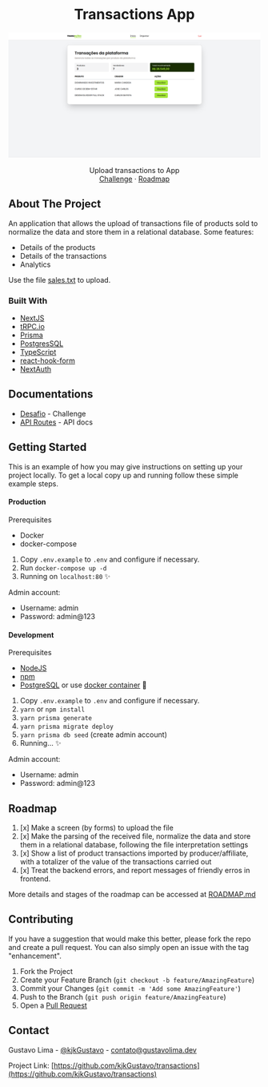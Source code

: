 <!-- PROJECT LOGO -->
<br />
<div align="center">
  <h1 align="center">Transactions App</h1>

[![Página inicial da aplicação][product-screenshot]](#)

  <p align="center">
    Upload transactions to App
    <br />
    <a href="/DOCUMENTATION/CHALLENGE.md">Challenge</a>
    ·
    <a href="/DOCUMENTATION/ROADMAP.md">Roadmap</a>
  </p>
</div>

## About The Project

An application that allows the upload of transactions file of products sold to normalize the data and store them in a relational database. Some features:

- Details of the products
- Details of the transactions
- Analytics

Use the file [sales.txt](DOCUMENTATION/sales.txt) to upload.

### Built With

- [NextJS](https://nextjs.org/)
- [tRPC.io](https://trpc.io/)
- [Prisma](https://www.prisma.io/)
- [PostgresSQL](https://www.postgresql.org/)
- [TypeScript](https://www.typescriptlang.org/)
- [react-hook-form](https://react-hook-form.com/)
- [NextAuth](https://next-auth.js.org/)

## Documentations

- [Desafio](./CHALLENGE.md) - Challenge
- [API Routes](./API.md) - API docs

## Getting Started

This is an example of how you may give instructions on setting up your project locally.
To get a local copy up and running follow these simple example steps.

#### Production

Prerequisites

- Docker
- docker-compose

1. Copy `.env.example` to `.env` and configure if necessary.
2. Run `docker-compose up -d`
3. Running on `localhost:80` ✨

Admin account:

- Username: admin
- Password: admin@123

#### Development

Prerequisites

- [NodeJS](https://nodejs.org/en/)
- [npm](https://www.npmjs.com/)
- [PostgreSQL](https://www.postgresql.org/) or use [docker container](https://hub.docker.com/_/postgres) 🙏

1. Copy `.env.example` to `.env` and configure if necessary.
2. `yarn` or `npm install`
3. `yarn prisma generate`
4. `yarn prisma migrate deploy`
5. `yarn prisma db seed` (create admin account)
6. Running... ✨

Admin account:

- Username: admin
- Password: admin@123

## Roadmap

1. [x] Make a screen (by forms) to upload the file
2. [x] Make the parsing of the received file, normalize the data and store them in a relational database, following the file interpretation settings
3. [x] Show a list of product transactions imported by producer/affiliate, with a totalizer of the value of the transactions carried out
4. [x] Treat the backend errors, and report messages of friendly erros in frontend.

More details and stages of the roadmap can be accessed at [ROADMAP.md](DOCUMENTATION/ROADMAP.md)

## Contributing

If you have a suggestion that would make this better, please fork the repo and create a pull request. You can also simply open an issue with the tag "enhancement".

1. Fork the Project
2. Create your Feature Branch (`git checkout -b feature/AmazingFeature`)
3. Commit your Changes (`git commit -m 'Add some AmazingFeature'`)
4. Push to the Branch (`git push origin feature/AmazingFeature`)
5. Open a [Pull Request](https://github.com/kjkGustavo/transactions/pulls)

## Contact

Gustavo Lima - [@kjkGustavo](https://twitter.com/kjkGustavo) - contato@gustavolima.dev

Project Link: [https://github.com/kjkGustavo/transactions](https://github.com/kjkGustavo/transactions)

[product-screenshot]: DOCUMENTATION/images/dashboard.png
